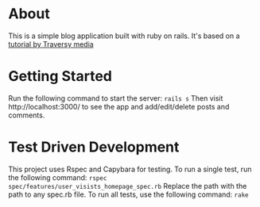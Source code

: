 # About
This is a simple blog application built with ruby on rails. It's based on a [tutorial by Traversy media](https://www.youtube.com/watch?v=pPy0GQJLZUM)

# Getting Started
Run the following command to start the server:
`rails s`
Then visit http://localhost:3000/ to see the app and add/edit/delete posts and comments.

# Test Driven Development
This project uses Rspec and Capybara for testing. To run a single test, run the following command:
`rspec spec/features/user_visists_homepage_spec.rb`
Replace the path with the path to any spec.rb file.
To run all tests, use the following command:
`rake`
